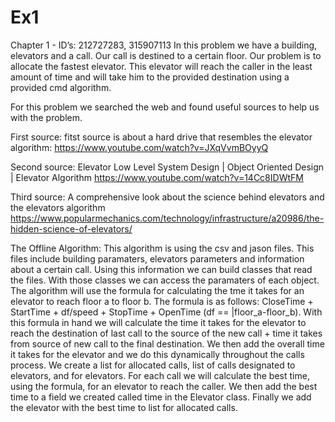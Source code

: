 # Ex1
Chapter 1 - ID’s: 212727283, 315907113
In this problem we have a building, elevators and a call. Our call is destined to a certain floor. Our problem is to allocate the fastest elevator. This elevator will reach the caller in the least amount of time and will take him to the provided destination using a provided cmd algorithm. 
      
  For this problem we searched the web and found useful sources to 
  help us with the problem.
  
First source:
  fitst source is about a hard drive that resembles the elevator algorithm:	
    https://www.youtube.com/watch?v=JXqVvmBOyyQ	

Second source:
    Elevator Low Level System Design | Object Oriented Design | Elevator Algorithm
    https://www.youtube.com/watch?v=14Cc8IDWtFM

Third source:
A comprehensive look about the science behind elevators and the elevators algorithm
https://www.popularmechanics.com/technology/infrastructure/a20986/the-hidden-science-of-elevators/




The Offline Algorithm:
This algorithm is using the csv and jason files. This files include building paramaters, elevators parameters and information about a certain call. Using this information we can build classes that read the files. With those classes we can access the paramaters of each object. The algorithm will use the formula for calculating the tme it takes for an elevator to reach floor a to floor b. The formula is as follows: CloseTime + StartTime + df/speed + StopTime + OpenTime (df == |floor_a-floor_b). With this formula in hand we will calculate the time it takes for the elevator to reach the destination of last call to the source of the new call + time it takes from source of new call to the final destination. We then add the overall time it takes for the elevator and we do this dynamically throughout the calls process. We create a list for allocated calls, list of calls designated to elevators, and for elevators. For each call we will calculate the best time, using the formula, for an elevator to reach the caller. We then add the best time to a field we created called time in the Elevator class. Finally we add the elevator with the best time to list for allocated calls.
